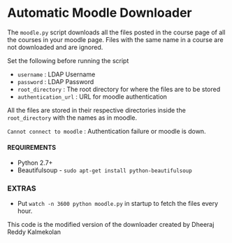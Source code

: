 # Automatic Moodle Downloader

The `moodle.py` script downloads all the files posted in the course page of all the courses in your moodle page. Files with the same name in a course are not downloaded and are ignored.

Set the following before running the script

- `username` : LDAP Username
- `password` : LDAP Password
- `root_directory` : The root directory for where the files are to be stored
- `authentication_url` : URL for moodle authentication

All the files are stored in their respective directories inside the `root_directory` with the names as in moodle.

`Cannot connect to moodle` : Authentication failure or moodle is down.


#### REQUIREMENTS

- Python 2.7+
- Beautifulsoup - `sudo apt-get install python-beautifulsoup`

### EXTRAS

- Put `watch -n 3600 python moodle.py` in startup to fetch the files every hour.

This code is the modified version of the downloader created by Dheeraj Reddy Kalmekolan
